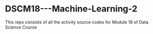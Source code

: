 # DSCM18---Machine-Learning-2
This repo consists of all the activity source codes for Module 18 of Data Science Course

